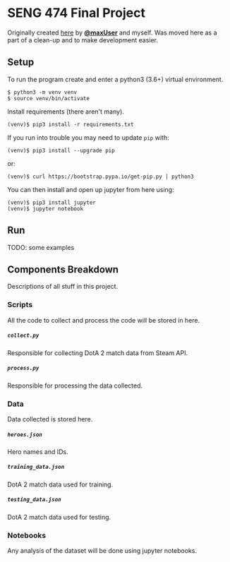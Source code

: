 # SENG 474 Final Project
Originally created [here](https://github.com/maxUser/seng474_assignments) by [**@maxUser**](https://github.com/maxUser) and myself.  Was moved here as a part of a clean-up and to make development easier.

## Setup
To run the program create and enter a python3 (3.6+) virtual environment.
```
$ python3 -m venv venv
$ source venv/bin/activate
```

Install requirements (there aren't many).
```
(venv)$ pip3 install -r requirements.txt
```

If you run into trouble you may need to update `pip` with:
```
(venv)$ pip3 install --upgrade pip
```
or:
```
(venv)$ curl https://bootstrap.pypa.io/get-pip.py | python3
```

You can then install and open up jupyter from here using:
```
(venv)$ pip3 install jupyter
(venv)$ jupyter notebook
```

## Run
TODO: some examples

## Components Breakdown
Descriptions of all stuff in this project.

### Scripts
All the code to collect and process the code will be stored in here.

##### `collect.py`
Responsible for collecting DotA 2 match data from Steam API.

##### `process.py`
Responsible for processing the data collected.

### Data
Data collected is stored here.

##### `heroes.json`
Hero names and IDs.

##### `training_data.json`
DotA 2 match data used for training.

##### `testing_data.json`
DotA 2 match data used for testing.

### Notebooks
Any analysis of the dataset will be done using jupyter notebooks.
